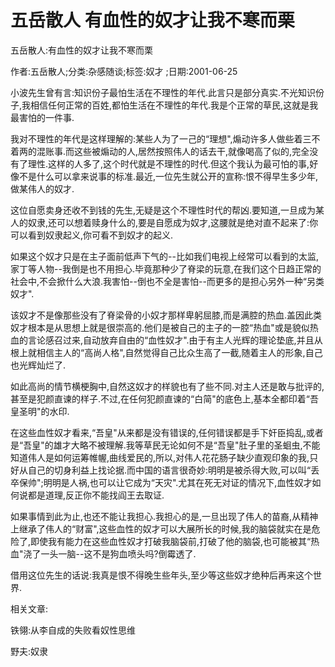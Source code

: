 # 五岳散人  有血性的奴才让我不寒而栗

五岳散人:有血性的奴才让我不寒而栗

作者:五岳散人;分类:杂感随谈;标签:奴才 ;日期:2001-06-25

小波先生曾有言:知识份子最怕生活在不理性的年代.此言只是部分真实.不光知识份子,我相信任何正常的百姓,都怕生活在不理性的年代.我是个正常的草民,这就是我最害怕的一件事.

我对不理性的年代是这样理解的:某些人为了一己的“理想",煽动许多人做些着三不着两的混账事.而这些被煽动的人,居然按照伟人的话去干,就像喝高了似的,完全没有了理性.这样的人多了,这个时代就是不理性的时代.但这个我认为最可怕的事,好像不是什么可以拿来说事的标准.最近,一位先生就公开的宣称:恨不得早生多少年,做某伟人的奴才.

这位自愿卖身还收不到钱的先生,无疑是这个不理性时代的帮凶.要知道,一旦成为某人的奴隶,还可以想着赎身什么的,要是自愿成为奴才,这腰就是绝对直不起来了:你可以看到奴隶起义,你可看不到奴才的起义.

如果这个奴才只是在主子面前低声下气的--比如我们电视上经常可以看到的太监,家丁等人物--我倒是也不用担心.毕竟那种少了脊梁的玩意,在我们这个日趋正常的社会中,不会掀什么大浪.我害怕--倒也不全是害怕--而更多的是担心另外一种“另类奴才".

该奴才不是像那些没有了脊梁骨的小奴才那样卑躬屈膝,而是满腔的热血.盖因此类奴才根本是从思想上就是很崇高的.他们是被自己的主子的一腔“热血"或是貌似热血的言论感召过来,自动放弃自由的“血性奴才".由于有主人光辉的理论垫底,并且从根上就相信主人的“高尚人格",自然觉得自己比众生高了一截,随着主人的形象,自己也光辉灿烂了.

如此高尚的情节横梗胸中,自然这奴才的样貌也有了些不同.对主人还是敢与批评的,甚至是犯颜直谏的样子.不过,在任何犯颜直谏的“白简"的底色上,基本全都印着“吾皇圣明"的水印.

在这些血性奴才看来,“吾皇"从来都是没有错误的,任何错误都是手下奸臣捣乱,或者是“吾皇"的雄才大略不被理解.我等草民无论如何不是“吾皇"肚子里的圣蛔虫,不能知道伟人是如何运筹帷幄,曲线爱民的,所以,对伟人花花肠子缺少直观印象的我,只好从自己的切身利益上找论据.而中国的语言很奇妙:明明是被杀得大败,可以叫“丢卒保帅";明明是人祸,也可以让它成为“天灾".尤其在死无对证的情况下,血性奴才如何说都是道理,反正你不能找阎王去取证.

如果事情到此为止,也还不能让我担心.我担心的是,一旦出现了伟人的苗裔,从精神上继承了伟人的“财富",这些血性的奴才可以大展所长的时候,我的脑袋就实在是危险了,即使我有能力在这些血性奴才打破我脑袋前,打破了他的脑袋,也可能被其“热血"浇了一头一脑--这不是狗血喷头吗?倒霉透了.

借用这位先生的话说:我真是恨不得晚生些年头,至少等这些奴才绝种后再来这个世界.



相关文章:

铁翎:从李自成的失败看奴性思维

野夫:奴隶